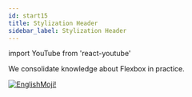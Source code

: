 ```yaml
---
id: start15
title: Stylization Header
sidebar_label: Stylization Header
---
```


import YouTube from 'react-youtube'


We consolidate knowledge about Flexbox in practice.

<YouTube videoId='dPynUHhrsB0' />

[![EnglishMoji!](/img/logo/englishmoji.png)](https://link-to.app/xvh7Ush9kl)
